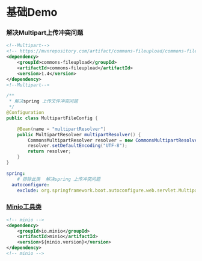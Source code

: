 # 基础Demo
### 解决Multipart上传冲突问题
```xml
<!--Multipart-->
<!-- https://mvnrepository.com/artifact/commons-fileupload/commons-fileupload -->
<dependency>
    <groupId>commons-fileupload</groupId>
    <artifactId>commons-fileupload</artifactId>
    <version>1.4</version>
</dependency>
<!--Multipart-->
```
```java
/**
 * 解决spring 上传文件冲突问题
 */
@Configuration
public class MultipartFileConfig {

    @Bean(name = "multipartResolver")
    public MultipartResolver multipartResolver() {
        CommonsMultipartResolver resolver = new CommonsMultipartResolver();
        resolver.setDefaultEncoding("UTF-8");
        return resolver;
    }
}
```
```yaml
spring:
    # 排除此类  解决spring 上传冲突问题
  autoconfigure:
    exclude: org.springframework.boot.autoconfigure.web.servlet.MultipartAutoConfiguration
```
### [Minio工具类](https://gitee.com/valuenull/java-demo/blob/master/base_demo/src/main/java/com/base/utils/MinioUtils.java)
```xml
<!-- minio -->
<dependency>
    <groupId>io.minio</groupId>
    <artifactId>minio</artifactId>
    <version>${minio.version}</version>
</dependency>
<!-- minio -->
```